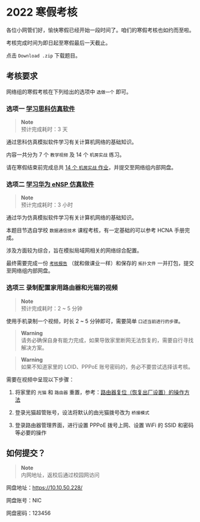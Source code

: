 # 2022 寒假考核

各位小网管们好，愉快寒假已经开始一段时间了。咱们的寒假考核也如约而至啦。

考核完成时间为即日起至寒假最后一天截止。

点击 `Download .zip` 下载题目。

## 考核要求

网络组的寒假考核在下列给出的选项中 `选做一个` 即可。

### 选项一 [学习思科仿真软件](Cisco/Cisco.md)

> **Note**  
> 预计完成耗时：3 天

通过思科仿真模拟软件学习有关计算机网络的基础知识。

内容一共分为 7 个 `教学视频` 及 14 个 `机房实战` 练习。

请在寒假结束前完成总共 [14 个 `机房实战` 作业](Cisco/Cisco.md)，并提交至网络组内部网盘。

### 选项二 [学习华为 eNSP 仿真软件](Huawei/Huawei.md)

> **Note**  
> 预计完成耗时：3 小时

通过华为仿真模拟软件学习有关计算机网络的基础知识。

本题目节选自学校 `数据通信技术` 课程考核，有一定基础的可以参考 HCNA 手册完成。

涉及方面较为综合，旨在模拟局域网相关的网络综合配置。

最终需要完成一份 [`考核报告`](Huawei/%E3%80%8A%E6%95%B0%E6%8D%AE%E9%80%9A%E4%BF%A1%E6%8A%80%E6%9C%AF%E3%80%8B%E8%AF%BE%E7%A8%8B%E8%80%83%E6%A0%B8%E6%96%B9%E6%A1%88.doc) （就和做课业一样）和保存的 `拓扑文件` 一并打包，提交至网络组内部网盘。

### 选项三 录制配置家用路由器和光猫的视频

> **Note**  
> 预计完成耗时：2 ~ 5 分钟

使用手机录制一个视频，时长 2 ~ 5 分钟即可，需要简单 `口述当前进行的步骤`。

> **Warning**  
> 请务必确保自身有能力完成，如果导致家里断网无法恢复的，需要自行寻找解决方案。

> **Warning**  
> 如果不知道家里的 LOID、PPPoE 账号密码的，务必不要尝试选择该考核。

需要在视频中呈现以下步骤：

1. 将家里的 `光猫` 和 `路由器` 重置，参考：[路由器复位（恢复出厂设置）的操作方法](https://smb.tp-link.com.cn/service/detail_article_2.html)

2. 登录光猫超管账号，设法将默认的由光猫拨号改为 `桥接模式`

3. 登录路由器管理界面，进行设置 PPPoE 拨号上网、设置 WiFi 的 SSID 和密码等必要的操作

## 如何提交？

> **Note**  
> 内网地址，返校后通过校园网访问

网盘地址：https://10.10.50.228/

网盘账号：NIC

网盘密码：123456
